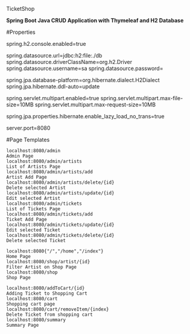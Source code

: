 TicketShop

**Spring Boot Java CRUD Application with Thymeleaf and H2 Database**

#Properties

spring.h2.console.enabled=true

spring.datasource.url=jdbc:h2:file:./db
spring.datasource.driverClassName=org.h2.Driver
spring.datasource.username=sa
spring.datasource.password=

spring.jpa.database-platform=org.hibernate.dialect.H2Dialect
spring.jpa.hibernate.ddl-auto=update

spring.servlet.multipart.enabled=true
spring.servlet.multipart.max-file-size=10MB
spring.servlet.multipart.max-request-size=10MB

spring.jpa.properties.hibernate.enable_lazy_load_no_trans=true

server.port=8080

#Page Templates

    localhost:8080/admin
    Admin Page
    localhost:8080/admin/artists
    List of Artists Page
    localhost:8080/admin/artists/add
    Artist Add Page
    localhost:8080/admin/artists/delete/{id}
    Delete selected Artist
    localhost:8080/admin/artists/update/{id}
    Edit selected Artist
    localhost:8080/admin/tickets
    List of Tickets Page
    localhost:8080/admin/tickets/add
    Ticket Add Page
    localhost:8080/admin/tickets/update/{id}
    Edit selected Ticket
    localhost:8080/admin/tickets/delete/{id}
    Delete selected Ticket
    
    localhost:8080{"/","/home","/index"}
    Home Page
    localhost:8080/shop/artist/{id}
    Filter Artist on Shop Page
    localhost:8080/shop
    Shop Page

    localhost:8080/addToCart/{id}
    Adding Ticket to Shopping Cart
    localhost:8080/cart
    Shopping cart page
    localhost:8080/cart/removeItem/{index}
    Delete Ticket from shopping cart
    localhost:8080/summary
    Summary Page